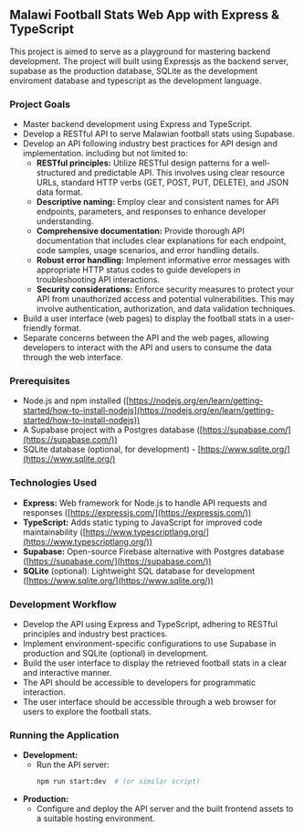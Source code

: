 ## Malawi Football Stats Web App with Express & TypeScript

This project is aimed to serve as a playground for mastering backend development. The project will built using Expressjs as the backend server, supabase as the production database, SQLite as the development enviroment database and typescript as the development language.

### Project Goals

* Master backend development using Express and TypeScript.
* Develop a RESTful API to serve Malawian football stats using Supabase.
* Develop an API following industry best practices for API design and implementation. including but not limited to:
    * **RESTful principles:** Utilize RESTful design patterns for a well-structured and predictable API. This involves using clear resource URLs, standard HTTP verbs (GET, POST, PUT, DELETE), and JSON data format.
    * **Descriptive naming:** Employ clear and consistent names for API endpoints, parameters, and responses to enhance developer understanding.
    * **Comprehensive documentation:** Provide thorough API documentation that includes clear explanations for each endpoint, code samples, usage scenarios, and error handling details.
    * **Robust error handling:** Implement informative error messages with appropriate HTTP status codes to guide developers in troubleshooting API interactions.
    * **Security considerations:** Enforce security measures to protect your API from unauthorized access and potential vulnerabilities. This may involve authentication, authorization, and data validation techniques.
* Build a user interface (web pages) to display the football stats in a user-friendly format.
* Separate concerns between the API and the web pages, allowing developers to interact with the API and users to consume the data through the web interface.

### Prerequisites

* Node.js and npm installed ([https://nodejs.org/en/learn/getting-started/how-to-install-nodejs](https://nodejs.org/en/learn/getting-started/how-to-install-nodejs))
* A Supabase project with a Postgres database ([https://supabase.com/](https://supabase.com/))
* SQLite database (optional, for development) - [https://www.sqlite.org/](https://www.sqlite.org/)

### Technologies Used

* **Express:** Web framework for Node.js to handle API requests and responses ([https://expressjs.com/](https://expressjs.com/))
* **TypeScript:** Adds static typing to JavaScript for improved code maintainability ([https://www.typescriptlang.org/](https://www.typescriptlang.org/))
* **Supabase:** Open-source Firebase alternative with Postgres database ([https://supabase.com/](https://supabase.com/))
* **SQLite** (optional): Lightweight SQL database for development ([https://www.sqlite.org/](https://www.sqlite.org/))

### Development Workflow

* Develop the API using Express and TypeScript, adhering to RESTful principles and industry best practices.
* Implement environment-specific configurations to use Supabase in production and SQLite (optional) in development.
* Build the user interface to display the retrieved football stats in a clear and interactive manner.
* The API should be accessible to developers for programmatic interaction.
* The user interface should be accessible through a web browser for users to explore the football stats.


### Running the Application

* **Development:**
  * Run the API server:
    ```bash
    npm run start:dev  # (or similar script)
    ```
* **Production:**
  * Configure and deploy the API server and the built frontend assets to a suitable hosting environment.

